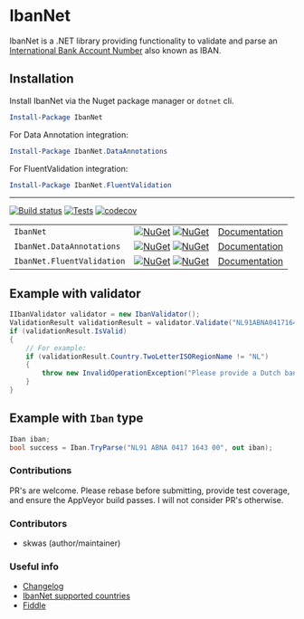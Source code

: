 # IbanNet

IbanNet is a .NET library providing functionality to validate and parse an [International Bank Account Number](https://en.wikipedia.org/wiki/International_Bank_Account_Number) also known as IBAN.

## Installation

Install IbanNet via the Nuget package manager or `dotnet` cli.

```powershell
Install-Package IbanNet
```

For Data Annotation integration:

```powershell
Install-Package IbanNet.DataAnnotations
```

For FluentValidation integration:

```powershell
Install-Package IbanNet.FluentValidation
```

---

[![Build status](https://ci.appveyor.com/api/projects/status/469oo89bngrkgh2l/branch/master?svg=true)](https://ci.appveyor.com/project/skwasjer/ibannet)
[![Tests](https://img.shields.io/appveyor/tests/skwasjer/IbanNet/master.svg)](https://ci.appveyor.com/project/skwasjer/ibannet/build/tests)
[![codecov](https://codecov.io/gh/skwasjer/IbanNet/branch/master/graph/badge.svg)](https://codecov.io/gh/skwasjer/IbanNet)

| | | |
|---|---|---|
| `IbanNet` | [![NuGet](https://img.shields.io/nuget/v/IbanNet.svg)](https://www.nuget.org/packages/IbanNet/) [![NuGet](https://img.shields.io/nuget/dt/IbanNet.svg)](https://www.nuget.org/packages/IbanNet/) | [Documentation](src/IbanNet/README.md)
| `IbanNet.DataAnnotations` | [![NuGet](https://img.shields.io/nuget/v/IbanNet.DataAnnotations.svg)](https://www.nuget.org/packages/IbanNet.DataAnnotations/) [![NuGet](https://img.shields.io/nuget/dt/IbanNet.DataAnnotations.svg)](https://www.nuget.org/packages/IbanNet.DataAnnotations/) | [Documentation](src/IbanNet.DataAnnotations/README.md) |
| `IbanNet.FluentValidation` | [![NuGet](https://img.shields.io/nuget/v/IbanNet.FluentValidation.svg)](https://www.nuget.org/packages/IbanNet.FluentValidation/) [![NuGet](https://img.shields.io/nuget/dt/IbanNet.FluentValidation.svg)](https://www.nuget.org/packages/IbanNet.FluentValidation/) | [Documentation](src/IbanNet.FluentValidation/README.md) |

## Example with validator

```csharp
IIbanValidator validator = new IbanValidator();
ValidationResult validationResult = validator.Validate("NL91ABNA041716430");
if (validationResult.IsValid)
{
    // For example:
    if (validationResult.Country.TwoLetterISORegionName != "NL")
    {
        throw new InvalidOperationException("Please provide a Dutch bank account.");
    }
}
```

## Example with `Iban` type

```csharp
Iban iban;
bool success = Iban.TryParse("NL91 ABNA 0417 1643 00", out iban);
```

### Contributions

PR's are welcome. Please rebase before submitting, provide test coverage, and ensure the AppVeyor build passes. I will not consider PR's otherwise.

### Contributors

- skwas (author/maintainer)

### Useful info

- [Changelog](Changelog.md)
- [IbanNet supported countries](SupportedCountries.md)
- [Fiddle](https://dotnetfiddle.net/JeGa9x)
